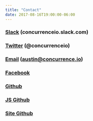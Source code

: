 ```yaml
---
title: "Contact"
date: 2017-08-16T19:00:00-06:00
---
```


### <a href="https://join.slack.com/t/concurrenceio/shared_invite/enQtMjY0MTE1NTM1NTA4LTJkYTE5OThkODRjYjI2ZDE0YjEzNGFkNzUwMjk5NzE5N2M5NWYxMjU5NjAwODhlNTg5MzAyNmQ0OTY1Zjk2OTY" target="_blank">Slack</a> (concurrenceio.slack.com)
### <a href="https://twitter.com/concurrenceio" target="_blank">Twitter</a> (@concurrenceio)
### <a href="mailto:austin@concurrence.io">Email</a> (**austin@concurrence.io**)
### <a href="https://www.facebook.com/Concurrence-184771615416292/">Facebook</a>
### <a href="https://github.com/austintgriffith/concurrence.io" target="_blank">Github</a>
### <a href="https://github.com/austintgriffith/concurrence.js" target="_blank">JS Github</a>
### <a href="https://github.com/austintgriffith/concurrence.io-site" target="_blank">Site Github</a>


